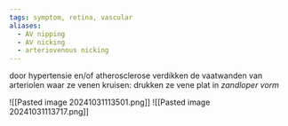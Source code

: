 ```yaml
---
tags: symptom, retina, vascular
aliases:
  - AV nipping
  - AV nicking
  - arteriovenous nicking
---
```


door hypertensie en/of atherosclerose verdikken de vaatwanden van arteriolen
waar ze venen kruisen: drukken ze vene plat in *zandloper vorm*

![[Pasted image 20241031113501.png]]
![[Pasted image 20241031113717.png]]
